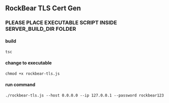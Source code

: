 ## RockBear TLS Cert Gen

### PLEASE PLACE EXECUTABLE SCRIPT INSIDE SERVER_BUILD_DIR FOLDER

#### build
```
tsc
```

#### change to executable
```
chmod +x rockbear-tls.js  
```

#### run command
```
./rockbear-tls.js --host 0.0.0.0 --ip 127.0.0.1 --password rockbear123
```
